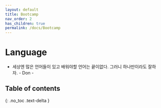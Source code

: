 ```yaml
---
layout: default
title: Bootcamp
nav_order: 2
has_children: true
permalink: /docs/Bootcamp
---
```


# Language
* 세상엔 많은 언어들이 있고 배워야할 언어는 끝이없다. 그러니 하나만이라도 잘하자. - Don -

## Table of contents
{: .no_toc .text-delta }
